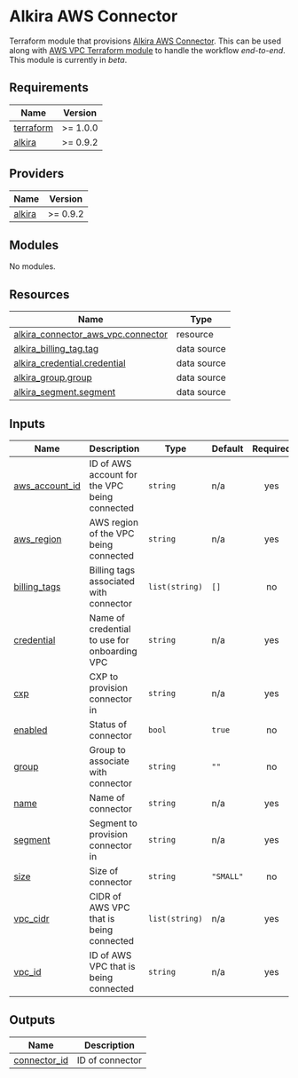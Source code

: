 # Alkira AWS Connector
Terraform module that provisions [Alkira AWS Connector](https://registry.terraform.io/providers/alkiranet/alkira/latest/docs/resources/connector_aws_vpc). This can be used along with [AWS VPC Terraform module](https://github.com/terraform-aws-modules/terraform-aws-vpc) to handle the workflow _end-to-end_. This module is currently in _beta_.

<!-- BEGIN_TF_DOCS -->
## Requirements

| Name | Version |
|------|---------|
| <a name="requirement_terraform"></a> [terraform](#requirement\_terraform) | >= 1.0.0 |
| <a name="requirement_alkira"></a> [alkira](#requirement\_alkira) | >= 0.9.2 |

## Providers

| Name | Version |
|------|---------|
| <a name="provider_alkira"></a> [alkira](#provider\_alkira) | >= 0.9.2 |

## Modules

No modules.

## Resources

| Name | Type |
|------|------|
| [alkira_connector_aws_vpc.connector](https://registry.terraform.io/providers/alkiranet/alkira/latest/docs/resources/connector_aws_vpc) | resource |
| [alkira_billing_tag.tag](https://registry.terraform.io/providers/alkiranet/alkira/latest/docs/data-sources/billing_tag) | data source |
| [alkira_credential.credential](https://registry.terraform.io/providers/alkiranet/alkira/latest/docs/data-sources/credential) | data source |
| [alkira_group.group](https://registry.terraform.io/providers/alkiranet/alkira/latest/docs/data-sources/group) | data source |
| [alkira_segment.segment](https://registry.terraform.io/providers/alkiranet/alkira/latest/docs/data-sources/segment) | data source |

## Inputs

| Name | Description | Type | Default | Required |
|------|-------------|------|---------|:--------:|
| <a name="input_aws_account_id"></a> [aws\_account\_id](#input\_aws\_account\_id) | ID of AWS account for the VPC being connected | `string` | n/a | yes |
| <a name="input_aws_region"></a> [aws\_region](#input\_aws\_region) | AWS region of the VPC being connected | `string` | n/a | yes |
| <a name="input_billing_tags"></a> [billing\_tags](#input\_billing\_tags) | Billing tags associated with connector | `list(string)` | `[]` | no |
| <a name="input_credential"></a> [credential](#input\_credential) | Name of credential to use for onboarding VPC | `string` | n/a | yes |
| <a name="input_cxp"></a> [cxp](#input\_cxp) | CXP to provision connector in | `string` | n/a | yes |
| <a name="input_enabled"></a> [enabled](#input\_enabled) | Status of connector | `bool` | `true` | no |
| <a name="input_group"></a> [group](#input\_group) | Group to associate with connector | `string` | `""` | no |
| <a name="input_name"></a> [name](#input\_name) | Name of connector | `string` | n/a | yes |
| <a name="input_segment"></a> [segment](#input\_segment) | Segment to provision connector in | `string` | n/a | yes |
| <a name="input_size"></a> [size](#input\_size) | Size of connector | `string` | `"SMALL"` | no |
| <a name="input_vpc_cidr"></a> [vpc\_cidr](#input\_vpc\_cidr) | CIDR of AWS VPC that is being connected | `list(string)` | n/a | yes |
| <a name="input_vpc_id"></a> [vpc\_id](#input\_vpc\_id) | ID of AWS VPC that is being connected | `string` | n/a | yes |

## Outputs

| Name | Description |
|------|-------------|
| <a name="output_connector_id"></a> [connector\_id](#output\_connector\_id) | ID of connector |
<!-- END_TF_DOCS -->